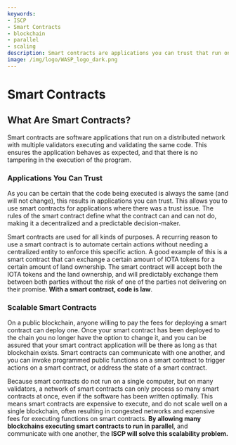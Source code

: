 ```yaml
---
keywords:
- ISCP
- Smart Contracts
- blockchain
- parallel
- scaling
description: Smart contracts are applications you can trust that run on a distributed network with multiple validators all executing and validating the same code
image: /img/logo/WASP_logo_dark.png
---
```

# Smart Contracts

## What Are Smart Contracts?

Smart contracts are software applications that run on a distributed network with multiple validators executing and validating the same code. This ensures the application behaves as expected, and that there is no tampering in the execution of the program. 

### Applications You Can Trust

As you can be certain that the code being executed is always the same (and will not change), this results in applications you can trust. This allows you to use smart contracts for applications where there was a trust issue. The rules of the smart contract define what the contract can and can not do, making it a decentralized and a predictable decision-maker.

Smart contracts are used for all kinds of purposes. A recurring reason to use a smart contract is to automate certain actions without needing a centralized entity to enforce this specific action. A good example of this is a smart contract that can exchange a certain amount of IOTA tokens for a certain amount of land ownership. The smart contract will accept both the IOTA tokens and the land ownership, and will predictably exchange them between both parties without the risk of one of the parties not delivering on their promise. **With a smart contract, code is law**.

### Scalable Smart Contracts

On a public blockchain, anyone willing to pay the fees for deploying a smart contract can deploy one. Once your smart contract has been deployed to the chain you no longer have the option to change it, and you can be assured that your smart contract application will be there as long as that blockchain exists. Smart contracts can communicate with one another, and you can invoke programmed public functions on a smart contract to trigger actions on a smart contract, or address the state of a smart contract.

Because smart contracts do not run on a single computer, but on many validators, a network of smart contracts can only process so many smart contracts at once, even if the software has been written optimally. This means smart contracts are expensive to execute, and do not scale well on a single blockchain, often resulting in congested networks and expensive fees for executing functions on smart contracts. **By allowing many blockchains executing smart contracts to run in parallel**, and communicate with one another, the **ISCP will solve this scalability problem.**
